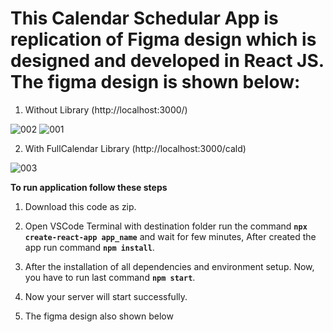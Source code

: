# This Calendar Schedular App is replication of Figma design which is designed and developed in React JS. The figma design is shown below:

1. Without Library (http://localhost:3000/)

![002](https://github.com/anishVermaIsHere/arthshala/assets/97972189/c79b722b-2a83-473b-af4f-b711ab9bf2d9)
![001](https://github.com/anishVermaIsHere/arthshala/assets/97972189/ef627e03-44f5-4a6a-9dc9-f604ba31cb90)

2. With FullCalendar Library (http://localhost:3000/cald)

![003](https://github.com/anishVermaIsHere/arthshala/assets/97972189/c08bff43-c073-429f-965f-5803e7b34381)


**To run application follow these steps**

1. Download this code as zip.

2. Open VSCode Terminal with destination folder run the command **`npx create-react-app app_name`** and wait for few minutes, After created the app run command **`npm install`**.

3. After the installation of all dependencies and environment setup. Now, you have to run last command **`npm start`**.

5. Now your server will start successfully.

6. The figma design also shown below 
